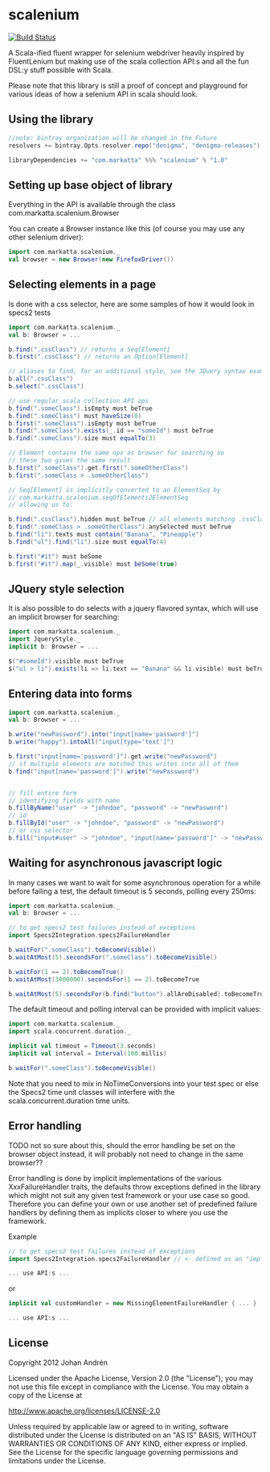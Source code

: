 scalenium
=========
[![Build Status](https://travis-ci.org/johanandren/scalenium.svg?branch=master)](https://travis-ci.org/johanandren/scalenium)

A Scala-ified fluent wrapper for selenium webdriver heavily inspired by FluentLenium but making use
of the scala collection API:s and all the fun DSL:y stuff possible with Scala.

Please note that this library is still a proof of concept and playground for various ideas of how
a selenium API in scala should look.


Using the library
-----------------

```scala
//note: bintray organization will be changed in the Future
resolvers += bintray.Opts.resolver.repo("denigma", "denigma-releases")

libraryDependencies += "com.markatta" %%% "scalenium" % "1.0"
```


Setting up base object of library
---------------------------------

Everything in the API is available through the class com.markatta.scalenium.Browser

You can create a Browser instance like this (of course you may use any other selenium driver):
```scala
import com.markatta.scalenium._
val browser = new Browser(new FirefoxDriver())
```

Selecting elements in a page
----------------------------

Is done with a css selector, here are some samples of how it would look in specs2 tests

```scala
import com.markatta.scalenium._
val b: Browser = ...

b.find(".cssClass") // returns a Seq[Element]
b.first(".cssClass") // returns an Option[Element]

// aliases to find, for an additional style, see the JQuery syntax example below
b.all(".cssClass")
b.select(".cssClass")

// use regular scala collection API ops
b.find(".someClass").isEmpty must beTrue
b.find(".someClass") must haveSize(0)
b.first(".someClass").isEmpty must beTrue
b.find(".someClass").exists(_.id == "someId") must beTrue
b.find(".someClass").size must equalTo(3)

// Element contains the same ops as browser for searching so
// these two gives the same result
b.first(".someClass").get.first(".someOtherClass")
b.first(".someClass > .someOtherClass")

// Seq[Element] is implicitly converted to an ElementSeq by
// com.markatta.scalenium.seqOfElements2ElementSeq
// allowing us to:

b.find(".cssClass").hidden must beTrue // all elements matching .cssClass hidden
b.find(".someClass > .someOtherClass").anySelected must beTrue
b.find("li").texts must contain("Banana", "Pineapple")
b.find("ul").find("li").size must equalTo(4)

b.first("#it") must beSome
b.first("#it").map(_.visible) must beSome(true)
```

JQuery style selection
----------------------
It is also possible to do selects with a jquery flavored syntax, which will use an implicit browser for searching:
```scala
import com.markatta.scalenium._
import JqueryStyle._
implicit b: Browser = ...

$("#someId").visible must beTrue
$("ul > li").exists(li => li.text == "Banana" && li.visible) must beTrue
```

Entering data into forms
------------------------
```scala
import com.markatta.scalenium._
val b: Browser = ...

b.write("newPassword").into("input[name='password']")
b.write("happy").intoAll("input[type='text']")

b.first("input[name='password']").get.write("newPassword")
// if multiple elements are matched this writes into all of them
b.find("input[name='password']").write("newPassword")


// fill entire form
// identifying fields with name
b.fillByName("user" -> "johndoe", "password" -> "newPasword")
// id
b.fillById("user" -> "johndoe", "password" -> "newPassword")
// or css selector
b.fill("input#user" -> "johndoe", "input[name='password']" -> "newPassword")
```


Waiting for asynchronous javascript logic
-----------------------------------------
In many cases we want to wait for some asynchronous operation for a while before
failing a test, the default timeout is 5 seconds, polling every 250ms:

```scala
import com.markatta.scalenium._
val b: Browser = ...

// to get specs2 test failures instead of exceptions
import Specs2Integration.specs2FailureHandler

b.waitFor(".someClass").toBecomeVisible()
b.waitAtMost(5).secondsFor(".someClass").toBecomeVisible()

b.waitFor(1 == 2).toBecomeTrue()
b.waitAtMost(3000000).secondsFor(1 == 2).toBecomeTrue

b.waitAtMost(5).secondsFor(b.find("button").allAreDisabled).toBecomeTrue
```

The default timeout and polling interval can be provided with implicit values:
```scala
import com.markatta.scalenium._
import scala.concurrent.duration._

implicit val timeout = Timeout(3.seconds)
implicit val interval = Interval(100.millis)

b.waitFor(".someClass").toBecomeVisible()
```

Note that you need to mix in NoTimeConversions into your test spec or else the Specs2 time unit classes
will interfere with the scala.concurrent.duration time units.

Error handling
--------------
TODO not so sure about this, should the error handling be set on the browser object instead, it will probably not need to change in the same browser??

Error handling is done by implicit implementations of the various XxxFailureHandler traits,
the defaults throw exceptions defined in the library which might not suit any given test framework
or your use case so good. Therefore you can define your own or use another set of predefined
failure handlers by defining them as implicits closer to where you use the framework.

Example
```scala
// to get specs2 test failures instead of exceptions
import Specs2Integration.specs2FailureHandler // <- defined as an "implicit object"

... use API:s ...
```

or
```scala
implicit val customHandler = new MissingElementFailureHandler { ... }

... use API:s ...
```


License
-------
Copyright 2012 Johan Andrén

Licensed under the Apache License, Version 2.0 (the "License");
you may not use this file except in compliance with the License.
You may obtain a copy of the License at

http://www.apache.org/licenses/LICENSE-2.0

Unless required by applicable law or agreed to in writing, software
distributed under the License is distributed on an "AS IS" BASIS,
WITHOUT WARRANTIES OR CONDITIONS OF ANY KIND, either express or implied.
See the License for the specific language governing permissions and
limitations under the License.
